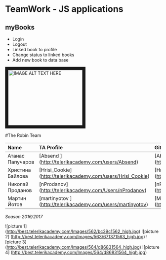 # TeamWork - JS applications

## myBooks

- Login
- Logout
- Linked book to profile
- Change status to linked books
- Add new book to data base

<a href="http://www.youtube.com/watch?feature=player_embedded&v=Ofz9GbTYS4I
" target="_blank"><img src="http://img.youtube.com/vi/Ofz9GbTYS4I/0.jpg" 
alt="IMAGE ALT TEXT HERE" width="240" height="180" border="10" /></a>

#The Robin Team

| Name | TA Profile | Github |
| :--- | :--- | :---- |
| Атанас Папучаров | [Absend ] (http://telerikacademy.com/users/Absend) | [Absend ] (https://github.com/Absend) |
| Христина Байлова | [Hrisi_Cookie] (http://telerikacademy.com/users/Hrisi_Cookie) | [HrisiCookie] (https://github.com/HrisiCookie) |
| Николай Проданов | [nProdanov] (http://telerikacademy.com/Users/nProdanov) | [nProdanov] (https://github.com/nProdanov) |
| Мартин Йотов | [martinyotov ] (http://telerikacademy.com/users/martinyotov) | [MartinYotov] (https://github.com/MartinYotov) |

*Season 2016/2017*

![picture 1] (http://best.telerikacademy.com/Images/562/bc39c1562_high.jpg)
![picture 2] (http://best.telerikacademy.com/Images/563/671371563_high.jpg)
![picture 3] (http://best.telerikacademy.com/Images/564/d86831564_high.jpg)
![picture 4] (http://best.telerikacademy.com/Images/564/d86831564_high.jpg)